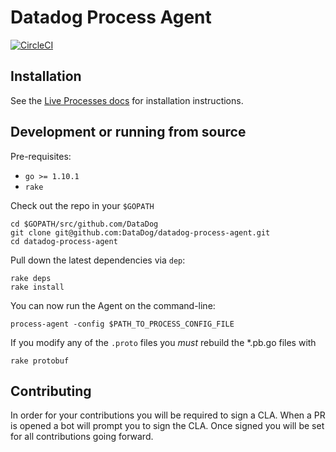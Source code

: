 # Datadog Process Agent

[![CircleCI](https://circleci.com/gh/DataDog/datadog-process-agent.svg?style=svg)](https://circleci.com/gh/DataDog/datadog-process-agent)

## Installation

See the [Live Processes docs](https://docs.datadoghq.com/graphing/infrastructure/process/#installation) for installation instructions.

## Development or running from source

Pre-requisites:

* `go >= 1.10.1`
* `rake`

Check out the repo in your `$GOPATH`

```
cd $GOPATH/src/github.com/DataDog
git clone git@github.com:DataDog/datadog-process-agent.git
cd datadog-process-agent
```

Pull down the latest dependencies via `dep`:

```
rake deps
rake install
```

You can now run the Agent on the command-line:

`process-agent -config $PATH_TO_PROCESS_CONFIG_FILE`

If you modify any of the `.proto` files you _must_ rebuild the *.pb.go files with

```
rake protobuf
```

## Contributing

In order for your contributions you will be required to sign a CLA. When a PR is opened a bot will prompt you to sign the CLA. Once signed you will be set for all contributions going forward.

